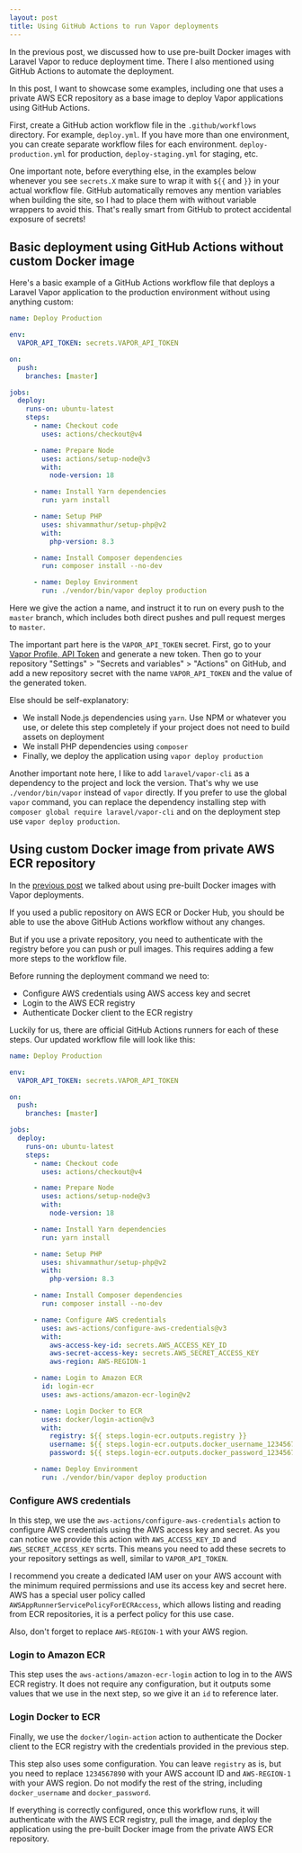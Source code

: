 ```yaml
---
layout: post
title: Using GitHub Actions to run Vapor deployments
---
```


In the previous post, we discussed how to use pre-built Docker images with Laravel Vapor to reduce deployment time.
There I also mentioned using GitHub Actions to automate the deployment.

In this post, I want to showcase some examples, including one that uses a private AWS ECR repository as a base image to deploy Vapor applications using GitHub Actions.

<!--more-->

First, create a GitHub action workflow file in the `.github/workflows` directory.
For example, `deploy.yml`. If you have more than one environment, you can create separate workflow files for each environment.
`deploy-production.yml` for production, `deploy-staging.yml` for staging, etc.

One important note, before everything else, in the examples below whenever you see `secrets.X` make sure to wrap it with `${{` and `}}` in your actual workflow file.
GitHub automatically removes any mention variables when building the site, so I had to place them with without variable wrappers to avoid this.
That's really smart from GitHub to protect accidental exposure of secrets!

## Basic deployment using GitHub Actions without custom Docker image

Here's a basic example of a GitHub Actions workflow file that deploys a Laravel Vapor application to the production environment without using anything custom:

```yaml
name: Deploy Production

env:
  VAPOR_API_TOKEN: secrets.VAPOR_API_TOKEN

on:
  push:
    branches: [master]

jobs:
  deploy:
    runs-on: ubuntu-latest
    steps:
      - name: Checkout code
        uses: actions/checkout@v4

      - name: Prepare Node
        uses: actions/setup-node@v3
        with:
          node-version: 18

      - name: Install Yarn dependencies
        run: yarn install

      - name: Setup PHP
        uses: shivammathur/setup-php@v2
        with:
          php-version: 8.3

      - name: Install Composer dependencies
        run: composer install --no-dev

      - name: Deploy Environment
        run: ./vendor/bin/vapor deploy production
```

Here we give the action a name, and instruct it to run on every push to the `master` branch, which includes both direct pushes and pull request merges to `master`.

The important part here is the `VAPOR_API_TOKEN` secret.
First, go to your [Vapor Profile, API Token](https://vapor.laravel.com/app/account/api-tokens) and generate a new token.
Then go to your repository "Settings" > "Secrets and variables" > "Actions" on GitHub, and add a new repository secret with the name `VAPOR_API_TOKEN` and the value of the generated token.

Else should be self-explanatory:

- We install Node.js dependencies using `yarn`. Use NPM or whatever you use, or delete this step completely if your project does not need to build assets on deployment
- We install PHP dependencies using `composer`
- Finally, we deploy the application using `vapor deploy production`

Another important note here, I like to add `laravel/vapor-cli` as a dependency to the project and lock the version. That's why we use `./vendor/bin/vapor` instead of `vapor` directly.
If you prefer to use the global `vapor` command, you can replace the dependency installing step with `composer global require laravel/vapor-cli` and on the deployment step use `vapor deploy production`.

## Using custom Docker image from private AWS ECR repository

In the [previous post](https://orkhan.dev/2024/02/06/using-pre-built-docker-images-with-laravel-vapor-to-reduce-deployment-time/) we talked about using pre-built Docker images with Vapor deployments.

If you used a public repository on AWS ECR or Docker Hub, you should be able to use the above GitHub Actions workflow without any changes.

But if you use a private repository, you need to authenticate with the registry before you can push or pull images. This requires adding a few more steps to the workflow file.

Before running the deployment command we need to:

- Configure AWS credentials using AWS access key and secret
- Login to the AWS ECR registry
- Authenticate Docker client to the ECR registry

Luckily for us, there are official GitHub Actions runners for each of these steps. Our updated workflow file will look like this:

```yaml
name: Deploy Production

env:
  VAPOR_API_TOKEN: secrets.VAPOR_API_TOKEN

on:
  push:
    branches: [master]

jobs:
  deploy:
    runs-on: ubuntu-latest
    steps:
      - name: Checkout code
        uses: actions/checkout@v4

      - name: Prepare Node
        uses: actions/setup-node@v3
        with:
          node-version: 18

      - name: Install Yarn dependencies
        run: yarn install

      - name: Setup PHP
        uses: shivammathur/setup-php@v2
        with:
          php-version: 8.3

      - name: Install Composer dependencies
        run: composer install --no-dev

      - name: Configure AWS credentials
        uses: aws-actions/configure-aws-credentials@v3
        with:
          aws-access-key-id: secrets.AWS_ACCESS_KEY_ID
          aws-secret-access-key: secrets.AWS_SECRET_ACCESS_KEY
          aws-region: AWS-REGION-1

      - name: Login to Amazon ECR
        id: login-ecr
        uses: aws-actions/amazon-ecr-login@v2

      - name: Login Docker to ECR
        uses: docker/login-action@v3
        with:
          registry: ${{ steps.login-ecr.outputs.registry }}
          username: ${{ steps.login-ecr.outputs.docker_username_1234567890_dkr_ecr_AWS-REGION-1_amazonaws_com }}
          password: ${{ steps.login-ecr.outputs.docker_password_1234567890_dkr_ecr_AWS-REGION-1_amazonaws_com }}

      - name: Deploy Environment
        run: ./vendor/bin/vapor deploy production
```

### Configure AWS credentials

In this step, we use the `aws-actions/configure-aws-credentials` action to configure AWS credentials using the AWS access key and secret.
As you can notice we provide this action with `AWS_ACCESS_KEY_ID` and `AWS_SECRET_ACCESS_KEY` scrts. This means you need to add these secrets to your repository settings as well, similar to `VAPOR_API_TOKEN`.

I recommend you create a dedicated IAM user on your AWS account with the minimum required permissions and use its access key and secret here.
AWS has a special user policy called `AWSAppRunnerServicePolicyForECRAccess`, which allows listing and reading from ECR repositories, it is a perfect policy for this use case.

Also, don't forget to replace `AWS-REGION-1` with your AWS region.

### Login to Amazon ECR

This step uses the `aws-actions/amazon-ecr-login` action to log in to the AWS ECR registry.
It does not require any configuration, but it outputs some values that we use in the next step, so we give it an `id` to reference later.

### Login Docker to ECR

Finally, we use the `docker/login-action` action to authenticate the Docker client to the ECR registry with the credentials provided in the previous step.

This step also uses some configuration.
You can leave `registry` as is, but you need to replace `1234567890` with your AWS account ID and `AWS-REGION-1` with your AWS region.
Do not modify the rest of the string, including `docker_username` and `docker_password`.

If everything is correctly configured, once this workflow runs, it will authenticate with the AWS ECR registry, pull the image, and deploy the application using the pre-built Docker image from the private AWS ECR repository.

